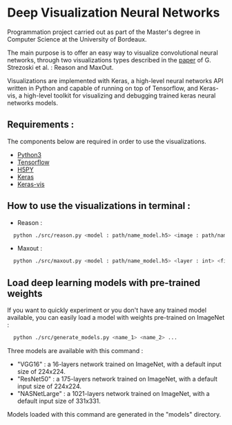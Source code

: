 # Deep Visualization Neural Networks

Programmation project carried out as part of the Master's degree in Computer Science at the University of Bordeaux.

The main purpose is to offer an easy way to visualize convolutional neural networks, through two visualizations types described in the [paper](https://vadl2017.github.io/paper/vadl_0100-paper.pdf) of G. Strezoski et al. : Reason and MaxOut.

Visualizations are implemented with Keras, a high-level neural networks API written in Python and capable of running on top of Tensorflow, and Keras-vis, a high-level toolkit for visualizing and debugging trained keras neural networks models.

## Requirements :

The components below are required in order to use the visualizations.
- [Python3](https://www.python.org/downloads/)
- [Tensorflow](https://www.tensorflow.org/install/)
- [H5PY](http://docs.h5py.org/en/latest/build.html)
- [Keras](https://keras.io/)
- [Keras-vis](https://raghakot.github.io/keras-vis/)

## How to use the visualizations in terminal :

- Reason :
```bash
  python ./src/reason.py <model : path/name_model.h5> <image : path/name_image.jpg> <layer : int> <filter : int or "all"> <saved output : name.jpg>
```
- Maxout :
```bash
  python ./src/maxout.py <model : path/name_model.h5> <layer : int> <filter : int or "all"> <max_iter : int> <saved output : name.jpg>
```
## Load deep learning models with pre-trained weights

If you want to quickly experiment or you don't have any trained model available, you can easily load a model with weights pre-trained on ImageNet :

```bash
  python ./src/generate_models.py <name_1> <name_2> ...
```
Three models are available with this command :

- "VGG16" : a 16-layers network trained on ImageNet, with a default input size of 224x224.
- "ResNet50" : a 175-layers network trained on ImageNet, with a default input size of 224x224.
- "NASNetLarge" : a 1021-layers network trained on ImageNet, with a default input size of 331x331.

Models loaded with this command are generated in the "models" directory.
